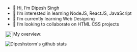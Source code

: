 - 👋 Hi, I’m Dipesh Singh
- 👀 I’m interested in learning NodeJS, ReactJS, JavaScript
- 🌱 I’m currently learning Web Designing
- 💞️ I’m looking to collaborate on HTML CSS projects
<a href="https://www.linkedin.com/in/dipesh-singh-panwar-61a59743/">
  <img align="left" alt="Dipesh Singh LinkedIn" width="22px" src="https://cdn.jsdelivr.net/npm/simple-icons@v3/icons/linkedin.svg" />
</a>

<div><p>My overview: </p></div>

![Dipeshstorm's github stats](https://github-readme-stats.vercel.app/api?username=Dipeshstorm&show_icons=true)
<br />

<!---
Dipeshstorm/Dipeshstorm is a ✨ special ✨ repository because its `README.md` (this file) appears on your GitHub profile.
You can click the Preview link to take a look at your changes.
--->
